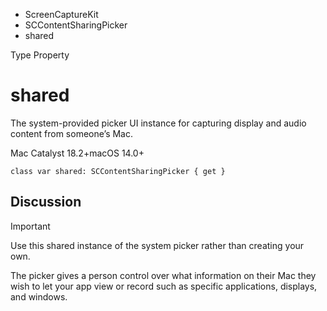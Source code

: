 

- ScreenCaptureKit
- SCContentSharingPicker
-  shared 

Type Property

# shared

The system-provided picker UI instance for capturing display and audio content from someone’s Mac.

Mac Catalyst 18.2+macOS 14.0+

``` source
class var shared: SCContentSharingPicker { get }
```

## Discussion

Important

Use this shared instance of the system picker rather than creating your own.

The picker gives a person control over what information on their Mac they wish to let your app view or record such as specific applications, displays, and windows.

